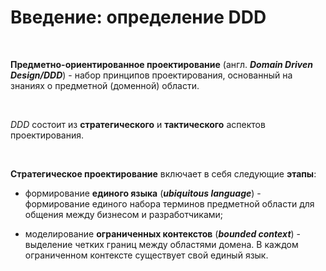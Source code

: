 # Введение: определение DDD

<br>

**Предметно-ориентированное проектирование** (англ. _**Domain Driven Design/DDD**_) - набор принципов проектирования, 
основанный на знаниях о предметной (доменной) области.

<br>

_DDD_ состоит из **стратегического** и **тактического** аспектов проектирования.

<br>

**Стратегическое проектирование** включает в себя следующие **этапы**:
* формирование **единого языка** (**_ubiquitous language_**) - формирование единого 
набора терминов предметной области для общения между бизнесом и разработчиками;

* моделирование **ограниченных контекстов** (**_bounded context_**) - 
выделение четких границ между областями домена. 
В каждом ограниченном контексте существует свой единый язык.

<SlideCurrentNo class="absolute bottom-[5px] left-1/2 transform -translate-x-1/2 items-center" />
